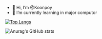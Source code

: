 - 👋 Hi, I’m @Koonpoy
- 🌱 I’m currently learning in major computor


[![Top Langs](https://github-readme-stats.vercel.app/api/top-langs/?username=Koonpoy)](https://github.com/Koonpoy/github-readme-stats)

![Anurag's GitHub stats](https://github-readme-stats.vercel.app/api?username=Koonpoy&show_icons=true&theme=radical)

<!---
Koonpoy/Koonpoy is a ✨ special ✨ repository because its `README.md` (this file) appears on your GitHub profile.
You can click the Preview link to take a look at your changes.
--->
